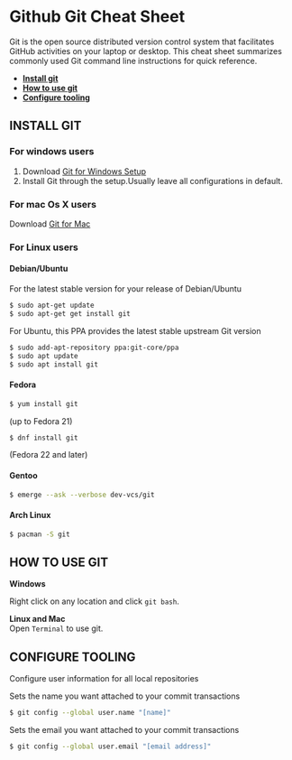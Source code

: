 # Github Git Cheat Sheet

Git  is  the  open  source  distributed  version  control  system  that  facilitates  GitHub  activities  on  your  laptop  or 
desktop. This cheat sheet summarizes commonly used Git command line instructions for quick reference.

- **[Install git](#install-git)**<br>
- **[How to use git](#how-to-use-git)**<br>
- **[Configure tooling](#configure-tooling)**<br>

## INSTALL GIT

### For windows users

1. Download [Git for Windows Setup](https://git-scm.com/download/win)
2. Install Git through the setup.Usually leave all configurations in default.

### For mac Os X users

Download [Git for Mac](https://git-scm.com/download/mac)

### For Linux users

#### Debian/Ubuntu
For the latest stable version for your release of Debian/Ubuntu

```bash
$ sudo apt-get update
$ sudo apt-get get install git
```
For Ubuntu, this PPA provides the latest stable upstream Git version
```bash
$ sudo add-apt-repository ppa:git-core/ppa
$ sudo apt update
$ sudo apt install git
```
#### Fedora
```bash 
$ yum install git
```
(up to Fedora 21)

 ```bash
$ dnf install git
```
(Fedora 22 and later)

#### Gentoo
```bash
$ emerge --ask --verbose dev-vcs/git
```

#### Arch Linux
```bash
$ pacman -S git
```

## HOW TO USE GIT

**Windows**<br>

Right click on any location and click `git bash`.

**Linux and Mac**<br>
Open `Terminal` to use git.

## CONFIGURE TOOLING

Configure user information for all local repositories<br>

Sets the name you want attached to your commit transactions

```bash
$ git config --global user.name "[name]"
```

Sets the email you want attached to your commit transactions

```bash
$ git config --global user.email "[email address]"
```


